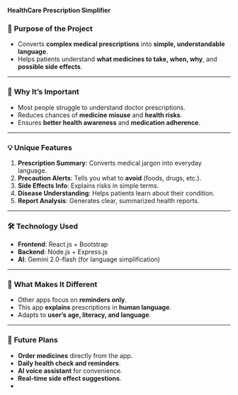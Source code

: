 **HealthCare Prescription Simplifier**

### 🧠 **Purpose of the Project**

* Converts **complex medical prescriptions** into **simple, understandable language**.
* Helps patients understand **what medicines to take, when, why**, and **possible side effects**.

---

### 🚨 **Why It’s Important**

* Most people struggle to understand doctor prescriptions.
* Reduces chances of **medicine misuse** and **health risks**.
* Ensures **better health awareness** and **medication adherence**.

---

### 💡 **Unique Features**

1. **Prescription Summary**: Converts medical jargon into everyday language.
2. **Precaution Alerts**: Tells you what to **avoid** (foods, drugs, etc.).
3. **Side Effects Info**: Explains risks in simple terms.
4. **Disease Understanding**: Helps patients learn about their condition.
5. **Report Analysis**: Generates clear, summarized health reports.

---

### 🛠️ **Technology Used**

* **Frontend**: React.js + Bootstrap
* **Backend**: Node.js + Express.js
* **AI**: Gemini 2.0-flash (for language simplification)
---

### 🚀 **What Makes It Different**

* Other apps focus on **reminders only**.
* This app **explains** prescriptions in **human language**.
* Adapts to **user’s age, literacy, and language**.

---

### 🔮 **Future Plans**

* **Order medicines** directly from the app.
* **Daily health check and reminders**.
* **AI voice assistant** for convenience.
* **Real-time side effect suggestions**.
* 
